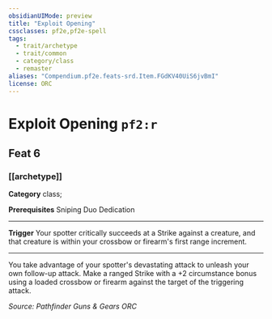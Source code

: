 ```yaml
---
obsidianUIMode: preview
title: "Exploit Opening"
cssclasses: pf2e,pf2e-spell
tags:
  - trait/archetype
  - trait/common
  - category/class
  - remaster
aliases: "Compendium.pf2e.feats-srd.Item.FGdKV40UiS6jvBmI"
license: ORC
---
```

# Exploit Opening `pf2:r`
## Feat 6
### [[archetype]]

**Category** class; 



**Prerequisites** Sniping Duo Dedication
* * *
**Trigger** Your spotter critically succeeds at a Strike against a creature, and that creature is within your crossbow or firearm's first range increment.

* * *

You take advantage of your spotter's devastating attack to unleash your own follow-up attack. Make a ranged Strike with a +2 circumstance bonus using a loaded crossbow or firearm against the target of the triggering attack.

*Source: Pathfinder Guns & Gears*
*ORC*
